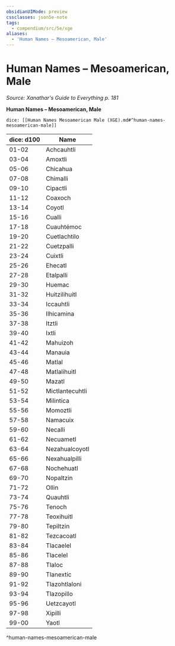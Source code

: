 ```yaml
---
obsidianUIMode: preview
cssclasses: json5e-note
tags:
  - compendium/src/5e/xge
aliases:
  - 'Human Names – Mesoamerican, Male'
---
```

# Human Names – Mesoamerican, Male
*Source: Xanathar's Guide to Everything p. 181* 

**Human Names – Mesoamerican, Male**

`dice: [[Human Names Mesoamerican Male (XGE).md#^human-names-mesoamerican-male]]`

| dice: d100 | Name |
|------------|------|
| 01-02 | Achcauhtli |
| 03-04 | Amoxtli |
| 05-06 | Chicahua |
| 07-08 | Chimalli |
| 09-10 | Cipactli |
| 11-12 | Coaxoch |
| 13-14 | Coyotl |
| 15-16 | Cualli |
| 17-18 | Cuauhtémoc |
| 19-20 | Cuetlachtilo |
| 21-22 | Cuetzpalli |
| 23-24 | Cuixtli |
| 25-26 | Ehecatl |
| 27-28 | Etalpalli |
| 29-30 | Huemac |
| 31-32 | Huitzilihuitl |
| 33-34 | Iccauhtli |
| 35-36 | Ilhicamina |
| 37-38 | Itztli |
| 39-40 | Ixtli |
| 41-42 | Mahuizoh |
| 43-44 | Manauia |
| 45-46 | Matlal |
| 47-48 | Matlalihuitl |
| 49-50 | Mazatl |
| 51-52 | Mictlantecuhtli |
| 53-54 | Milintica |
| 55-56 | Momoztli |
| 57-58 | Namacuix |
| 59-60 | Necalli |
| 61-62 | Necuametl |
| 63-64 | Nezahualcoyotl |
| 65-66 | Nexahualpilli |
| 67-68 | Nochehuatl |
| 69-70 | Nopaltzin |
| 71-72 | Ollin |
| 73-74 | Quauhtli |
| 75-76 | Tenoch |
| 77-78 | Teoxihuitl |
| 79-80 | Tepiltzin |
| 81-82 | Tezcacoatl |
| 83-84 | Tlacaelel |
| 85-86 | Tlacelel |
| 87-88 | Tlaloc |
| 89-90 | Tlanextic |
| 91-92 | Tlazohtlaloni |
| 93-94 | Tlazopillo |
| 95-96 | Uetzcayotl |
| 97-98 | Xipilli |
| 99-00 | Yaotl |
^human-names-mesoamerican-male
